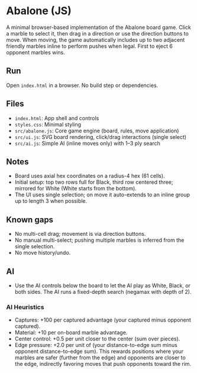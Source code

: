 # Abalone (JS)

 A minimal browser-based implementation of the Abalone board game. Click a marble to select it, then drag in a direction or use the direction buttons to move. When moving, the game automatically includes up to two adjacent friendly marbles inline to perform pushes when legal. First to eject 6 opponent marbles wins.

## Run

Open `index.html` in a browser. No build step or dependencies.

## Files

- `index.html`: App shell and controls
- `styles.css`: Minimal styling
- `src/abalone.js`: Core game engine (board, rules, move application)
- `src/ui.js`: SVG board rendering, click/drag interactions (single select)
- `src/ai.js`: Simple AI (inline moves only) with 1–3 ply search

## Notes

- Board uses axial hex coordinates on a radius-4 hex (61 cells).
- Initial setup: top two rows full for Black, third row centered three; mirrored for White (White starts from the bottom).
- The UI uses single selection; on move it auto-extends to an inline group up to length 3 when possible.

## Known gaps

- No multi-cell drag; movement is via direction buttons.
- No manual multi-select; pushing multiple marbles is inferred from the single selection.
- No move history/undo.

## AI

- Use the AI controls below the board to let the AI play as White, Black, or both sides. The AI runs a fixed-depth search (negamax with depth of 2).

### AI Heuristics

- Captures: +100 per captured advantage (your captured minus opponent captured).
- Material: +10 per on-board marble advantage.
- Center control: +0.5 per unit closer to the center (sum over pieces).
- Edge pressure: +2.0 per unit of (your distance-to-edge sum minus opponent distance-to-edge sum). This rewards positions where your marbles are safer (further from the edge) and opponents are closer to the edge, indirectly favoring moves that push opponents toward the rim.
